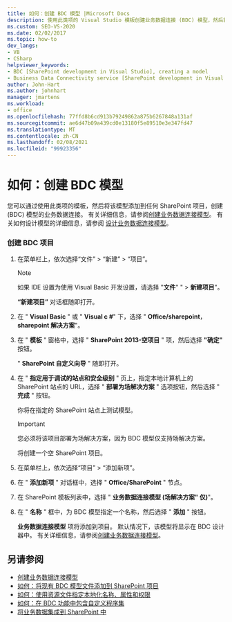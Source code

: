 ```yaml
---
title: 如何：创建 BDC 模型 |Microsoft Docs
description: 使用此类项的 Visual Studio 模板创建业务数据连接 (BDC) 模型，然后将该模型添加到任何 SharePoint 项目。
ms.custom: SEO-VS-2020
ms.date: 02/02/2017
ms.topic: how-to
dev_langs:
- VB
- CSharp
helpviewer_keywords:
- BDC [SharePoint development in Visual Studio], creating a model
- Business Data Connectivity service [SharePoint development in Visual Studio], creating a model
author: John-Hart
ms.author: johnhart
manager: jmartens
ms.workload:
- office
ms.openlocfilehash: 77ffd8b6cd913b79249862a875b6267848a131af
ms.sourcegitcommit: ae6d47b09a439cd0e13180f5e89510e3e347fd47
ms.translationtype: MT
ms.contentlocale: zh-CN
ms.lasthandoff: 02/08/2021
ms.locfileid: "99923356"
---
```

# <a name="how-to-create-a-bdc-model"></a>如何：创建 BDC 模型
  您可以通过使用此类项的模板，然后将该模型添加到任何 SharePoint 项目，创建 (BDC) 模型的业务数据连接。 有关详细信息，请参阅[创建业务数据连接模型](../sharepoint/creating-a-business-data-connectivity-model.md)。 有关如何设计模型的详细信息，请参阅 [设计业务数据连接模型](../sharepoint/designing-a-business-data-connectivity-model.md)。

### <a name="to-create-a-bdc-project"></a>创建 BDC 项目

1. 在菜单栏上，依次选择“文件” > “新建” > “项目”。

    > [!NOTE]
    > 如果 IDE 设置为使用 Visual Basic 开发设置，请选择 "**文件**" "  >  **新建项目**"。

     **“新建项目”** 对话框随即打开。

2. 在 " **Visual Basic** " 或 " **Visual c #**" 下，选择 " **Office/sharepoint**， **sharepoint 解决方案**"。

3. 在 " **模板** " 窗格中，选择 " **SharePoint 2013-空项目** " 项，然后选择 **"确定"** 按钮。

     " **SharePoint 自定义向导** " 随即打开。

4. 在 " **指定用于调试的站点和安全级别** " 页上，指定本地计算机上的 SharePoint 站点的 URL，选择 " **部署为场解决方案** " 选项按钮，然后选择 " **完成** " 按钮。

     你将在指定的 SharePoint 站点上测试模型。

    > [!IMPORTANT]
    > 您必须将该项目部署为场解决方案，因为 BDC 模型仅支持场解决方案。

     将创建一个空 SharePoint 项目。

5. 在菜单栏上，依次选择“项目” > “添加新项”。

6. 在 " **添加新项** " 对话框中，选择 " **Office/SharePoint** " 节点。

7. 在 SharePoint 模板列表中，选择 " **业务数据连接模型 (场解决方案" 仅)**"。

8. 在 " **名称** " 框中，为 BDC 模型指定一个名称，然后选择 " **添加** " 按钮。

     **业务数据连接模型** 项将添加到项目。 默认情况下，该模型将显示在 BDC 设计器中。 有关详细信息，请参阅[创建业务数据连接模型](../sharepoint/creating-a-business-data-connectivity-model.md)。

## <a name="see-also"></a>另请参阅
- [创建业务数据连接模型](../sharepoint/creating-a-business-data-connectivity-model.md)
- [如何：将现有 BDC 模型文件添加到 SharePoint 项目](../sharepoint/how-to-add-an-existing-bdc-model-file-to-a-sharepoint-project.md)
- [如何：使用资源文件指定本地化名称、属性和权限](../sharepoint/how-to-use-a-resource-file-to-specify-localized-names-properties-and-permissions.md)
- [如何：在 BDC 功能中包含自定义程序集](../sharepoint/how-to-include-a-custom-assembly-in-a-bdc-feature.md)
- [将业务数据集成到 SharePoint 中](../sharepoint/integrating-business-data-into-sharepoint.md)
